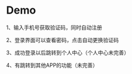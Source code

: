 Demo
=======

1、输入手机号获取验证码，同时自动注册

2、登录界面可以查看密码，点击自动更换验证码

3、成功登录以后跳转到个人中心（个人中心未完善）

4、有跳转到其他APP的功能（未完善）

